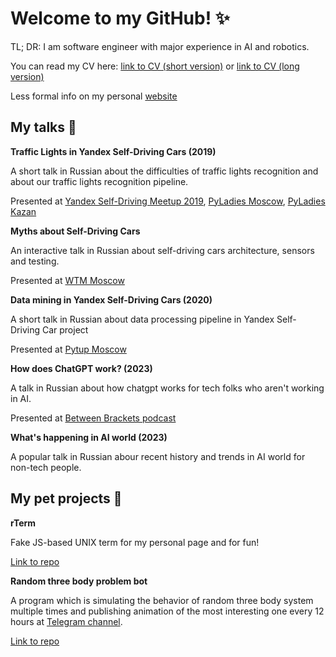 # Welcome to my GitHub! :sparkles:
TL; DR: I am software engineer with major experience in AI and robotics.

You can read my CV here: [link to CV (short version)](https://github.com/robolamp/about_robolamp/blob/master/my_cv_eng.pdf "My CV (short version)") or [link to CV (long version)](https://github.com/robolamp/about_robolamp/blob/master/my_cv_full_eng.pdf "My CV (full version)")

Less formal info on my personal [website](https://kotobank.ch/~robolamp/)

## My talks :microphone:

**Traffic Lights in Yandex Self-Driving Cars (2019)**

A short talk in Russian about the difficulties of traffic lights recognition and about our traffic lights recognition pipeline.

Presented at [Yandex Self-Driving Meetup 2019](https://medium.com/yandex-self-driving-car/yandex-self-driving-meetup-817e905b3d4a), [PyLadies Moscow](https://twitter.com/pyladies_msk/status/1145709227513733120), [PyLadies Kazan](https://twitter.com/pyladieskzn/status/1161901466430377985)

**Myths about Self-Driving Cars**

An interactive talk in Russian about self-driving cars architecture, sensors and testing.

Presented at [WTM Moscow](https://gdgmoscow.timepad.ru/event/1101498/)

**Data mining in Yandex Self-Driving Cars (2020)**

A short talk in Russian about data processing pipeline in Yandex Self-Driving Car project

Presented at [Pytup Moscow](https://events.yandex.ru/events/pytup-26-02-2020)

**How does ChatGPT work? (2023)**

A talk in Russian about how chatgpt works for tech folks who aren't working in AI.

Presented at [Between Brackets podcast](https://youtu.be/g2u21UsAS84)

**What's happening in AI world (2023)**

A popular talk in Russian abour recent history and trends in AI world for non-tech people.

## My pet projects :dog:

**rTerm**

Fake JS-based UNIX term for my personal page and for fun!

[Link to repo](https://github.com/robolamp/rTerm)

**Random three body problem bot**

A program which is simulating the behavior of random three body system multiple times and publishing animation of the most interesting one every 12 hours at [Telegram channel](https://t.me/random_three_body_problem).

[Link to repo](https://github.com/robolamp/3_body_problem_bot)
